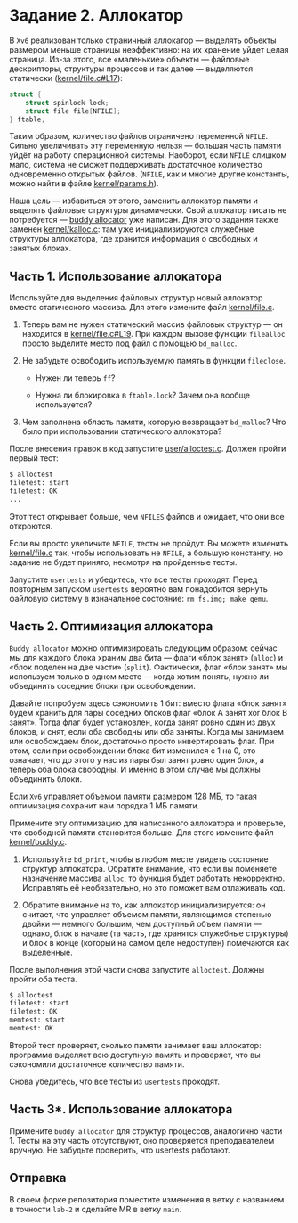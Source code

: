 # Задание 2. Аллокатор

В `Xv6` реализован только страничный аллокатор — выделять объекты размером меньше страницы неэффективно: на их хранение уйдет целая страница. Из-за этого, все «маленькие» объекты — файловые дескрипторы, структуры процессов и так далее — выделяются статически ([kernel/file.c#L17](/kernel/file.c#L17)):

```c
struct {
    struct spinlock lock;
    struct file file[NFILE];
} ftable;
```

Таким образом, количество файлов ограничено переменной `NFILE`. Сильно увеличивать эту переменную нельзя — большая часть памяти уйдёт на работу операционной системы. Наоборот, если `NFILE` слишком мало, система не сможет поддерживать достаточное количество одновременно открытых файлов. (`NFILE`, как и многие другие константы, можно найти в файле [kernel/params.h](/kernel/params.h)).

Наша цель — избавиться от этого, заменить аллокатор памяти и выделять файловые структуры динамически. Свой аллокатор писать не потребуется — [buddy allocator][1] уже написан. Для этого задания также заменен [kernel/kalloc.c](/kernel/kalloc.c): там уже инициализируются служебные структуры аллокатора, где хранится информация о свободных и занятых блоках.

## Часть 1. Использование аллокатора

Используйте для выделения файловых структур новый аллокатор вместо статического массива. Для этого измените файл [kernel/file.c](/kernel/file.c).

1. Теперь вам не нужен статический массив файловых структур — он находится в [kernel/file.c#L19](/kernel/file.c#L19). При каждом вызове функции `filealloc` просто выделите место под файл с помощью `bd_malloc`.

2. Не забудьте освободить используемую память в  функции `fileclose`.

    - Нужен ли теперь `ff`?
  
    - Нужна ли блокировка в `ftable.lock`? Зачем она вообще используется?

3. Чем заполнена область памяти, которую возвращает `bd_malloc`? Что было при
использовании статического аллокатора?

После внесения правок в код запустите [user/alloctest.c](/user/alloctest.c). Должен пройти первый тест:

```bash
$ alloctest
filetest: start
filetest: OK
...
```

Этот тест открывает больше, чем `NFILES` файлов и ожидает, что они все откроются.

Если вы просто увеличите `NFILE`, тесты не пройдут. Вы можете изменить [kernel/file.c](/kernel/file.c) так, чтобы использовать не `NFILE`, а большую константу, но задание не будет принято, несмотря на пройденные тесты.

Запустите `usertests` и убедитесь, что все тесты проходят. Перед повторным запуском `usertests` вероятно вам понадобится вернуть файловую систему в изначальное состояние: `rm fs.img; make qemu`.

## Часть 2. Оптимизация аллокатора

`Buddy allocator` можно оптимизировать следующим образом: сейчас мы для каждого блока храним два бита — флаги «блок занят» (`alloc`) и «блок поделен на две части» (`split`). Фактически, флаг «блок занят» мы используем только в одном месте — когда хотим понять, нужно ли объединить соседние блоки при освобождении.

Давайте попробуем здесь сэкономить 1 бит: вместо флага «блок занят» будем хранить для пары соседних блоков флаг «блок A занят xor блок B занят». Тогда флаг будет установлен, когда занят ровно один из двух блоков, и снят, если оба свободны или оба заняты. Когда мы занимаем или освобождаем блок, достаточно просто инвертировать флаг. При этом, если при освобождении блока бит изменился с 1 на 0, это означает, что до этого у нас из пары был занят ровно один блок, а теперь оба блока свободны. И именно в этом случае мы должны объединить блоки.

Если `Xv6` управляет объемом памяти размером 128 МБ, то такая оптимизация сохранит нам порядка 1 МБ памяти.

Примените эту оптимизацию для написанного аллокатора и проверьте, что свободной памяти становится больше. Для этого измените файл [kernel/buddy.c](/kernel/buddy.c).

1. Используйте `bd_print`, чтобы в любом месте увидеть состояние структур аллокатора. Обратите внимание, что если вы поменяете назначение массива `alloc`, то функция будет работать некорректно. Исправлять её необязательно, но это поможет вам отлаживать код.

2. Обратите внимание на то, как аллокатор инициализируется: он считает, что управляет объемом памяти, являющимся степенью двойки — немного большим, чем доступный объем памяти — однако, блок в начале (та часть, где хранятся служебные структуры) и блок в конце (который на самом деле недоступен) помечаются как выделенные.

После выполнения этой части снова запустите `alloctest`. Должны пройти оба теста.

```bash
$ alloctest
filetest: start
filetest: OK
memtest: start
memtest: OK
```

Второй тест проверяет, сколько памяти занимает ваш аллокатор: программа выделяет всю доступную память и проверяет, что вы сэкономили достаточное количество памяти.

Снова убедитесь, что все тесты из `usertests` проходят.

## Часть 3*. Использование аллокатора

Примените `buddy allocator` для структур процессов, аналогично части 1. Тесты на эту часть отсутствуют, оно проверяется преподавателем вручную. Не забудьте проверить, что usertests работают.

## Отправка

В своем форке репозитория поместите изменения в ветку с названием в точности `lab-2` и сделайте MR в ветку `main`.

[1]: https://en.wikipedia.org/wiki/Buddy_memory_allocation
